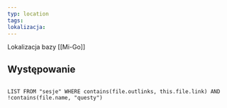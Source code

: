 ```yaml
---
typ: location
tags: 
lokalizacja:
---
```

Lokalizacja bazy [[Mi-Go]]

## Występowanie
```dataview 

LIST FROM "sesje" WHERE contains(file.outlinks, this.file.link) AND !contains(file.name, "questy")
```